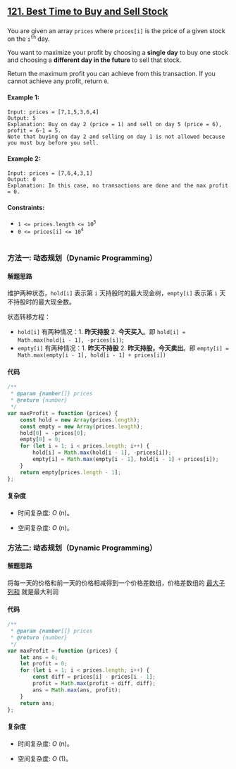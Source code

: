 ## [121. Best Time to Buy and Sell Stock](https://leetcode.com/problems/best-time-to-buy-and-sell-stock/)

###

You are given an array `prices` where `prices[i]` is the price of a given stock on the `i`<sup>`th`</sup> day.

You want to maximize your profit by choosing a **single day** to buy one stock and choosing a **different day in the future** to sell that stock.

Return the maximum profit you can achieve from this transaction. If you cannot achieve any profit, return `0`.

#### Example 1:

```
Input: prices = [7,1,5,3,6,4]
Output: 5
Explanation: Buy on day 2 (price = 1) and sell on day 5 (price = 6), profit = 6-1 = 5.
Note that buying on day 2 and selling on day 1 is not allowed because you must buy before you sell.
```

#### Example 2:

```
Input: prices = [7,6,4,3,1]
Output: 0
Explanation: In this case, no transactions are done and the max profit = 0.
```

#### Constraints:

-   `1 <= prices.length <= 10`<sup>`5`</sup>
-   `0 <= prices[i] <= 10`<sup>`4`</sup>

#

### 方法一: 动态规划（Dynamic Programming）

#### 解题思路

维护两种状态，`hold[i]` 表示第 `i` 天持股时的最大现金树，`empty[i]` 表示第 `i` 天不持股时的最大现金数。

状态转移方程：

-   `hold[i]` 有两种情况：1. **昨天持股** 2. **今天买入**。即 `hold[i] = Math.max(hold[i - 1], -prices[i])`;
-   `empty[i]` 有两种情况：1. **昨天不持股** 2. **昨天持股，今天卖出**。即 `empty[i] = Math.max(empty[i - 1], hold[i - 1] + prices[i])`

#### 代码

```javascript
/**
 * @param {number[]} prices
 * @return {number}
 */
var maxProfit = function (prices) {
    const hold = new Array(prices.length);
    const empty = new Array(prices.length);
    hold[0] = -prices[0];
    empty[0] = 0;
    for (let i = 1; i < prices.length; i++) {
        hold[i] = Math.max(hold[i - 1], -prices[i]);
        empty[i] = Math.max(empty[i - 1], hold[i - 1] + prices[i]);
    }
    return empty[prices.length - 1];
};
```

#### 复杂度

-   时间复杂度: _O_ (n)。

-   空间复杂度: _O_ (n)。

### 方法二: 动态规划（Dynamic Programming）

#### 解题思路

将每一天的价格和前一天的价格相减得到一个价格差数组，价格差数组的 [最大子列和](<./53. Maximum Subarray.js.md>) 就是最大利润

#### 代码

```javascript
/**
 * @param {number[]} prices
 * @return {number}
 */
var maxProfit = function (prices) {
    let ans = 0;
    let profit = 0;
    for (let i = 1; i < prices.length; i++) {
        const diff = prices[i] - prices[i - 1];
        profit = Math.max(profit + diff, diff);
        ans = Math.max(ans, profit);
    }
    return ans;
};
```

#### 复杂度

-   时间复杂度: _O_ (n)。

-   空间复杂度: _O_ (1)。
